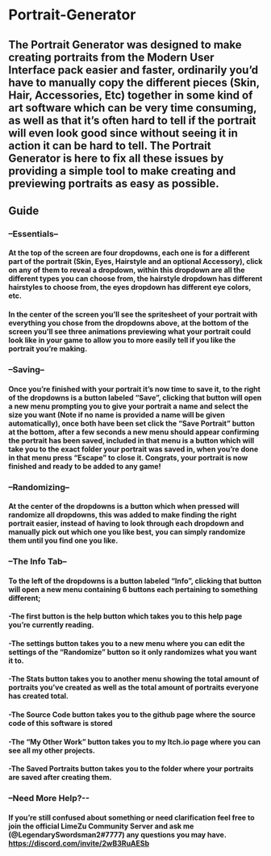 # Portrait-Generator
## The Portrait Generator was designed to make creating portraits from the Modern User Interface pack easier and faster, ordinarily you’d have to manually copy the different pieces (Skin, Hair, Accessories, Etc) together in some kind of art software which can be very time consuming, as well as that it’s often hard to tell if the portrait will even look good since without seeing it in action it can be hard to tell. The Portrait Generator is here to fix all these issues by providing a simple tool to make creating and previewing portraits as easy as possible.

## Guide

### –Essentials–
#### At the top of the screen are four dropdowns, each one is for a different part of the portrait (Skin, Eyes, Hairstyle and an optional Accessory), click on any of them to reveal a dropdown, within this dropdown are all the different types you can choose from, the hairstyle dropdown has different hairstyles to choose from, the eyes dropdown has different eye colors, etc.

#### In the center of the screen you’ll see the spritesheet of your portrait with everything you chose from the dropdowns above, at the bottom of the screen you’ll see three animations previewing what your portrait could look like in your game to allow you to more easily tell if you like the portrait you’re making.

### –Saving–
#### Once you’re finished with your portrait it’s now time to save it, to the right of the dropdowns is a button labeled “Save”, clicking that button will open a new menu prompting you to give your portrait a name and select the size you want (Note if no name is provided a name will be given automatically), once both have been set click the “Save Portrait” button at the bottom, after a few seconds a new menu should appear confirming the portrait has been saved, included in that menu is a button which will take you to the exact folder your portrait was saved in, when you’re done in that menu press “Escape” to close it. Congrats, your portrait is now finished and ready to be added to any game!

### –Randomizing–
#### At the center of the dropdowns is a button which when pressed will randomize all dropdowns, this was added to make finding the right portrait easier, instead of having to look through each dropdown and manually pick out which one you like best, you can simply randomize them until you find one you like.

### –The Info Tab–
#### To the left of the dropdowns is a button labeled “Info”, clicking that button will open a new menu containing 6 buttons each pertaining to something different;
#### -The first button is the help button which takes you to this help page you’re currently reading. 
#### -The settings button takes you to a new menu where you can edit the settings of the “Randomize” button so it only randomizes what you want it to.
#### -The Stats button takes you to another menu showing the total amount of portraits you’ve created as well as the total amount of portraits everyone has created total.
#### -The Source Code button takes you to the github page where the source code of this software is stored
#### -The “My Other Work” button takes you to my Itch.io page where you can see all my other projects.
#### -The Saved Portraits button takes you to the folder where your portraits are saved after creating them.

### –Need More Help?--
#### If you’re still confused about something or need clarification feel free to join the official LimeZu Community Server and ask me (@LegendarySwordsman2#7777) any questions you may have. https://discord.com/invite/2wB3RuAESb
